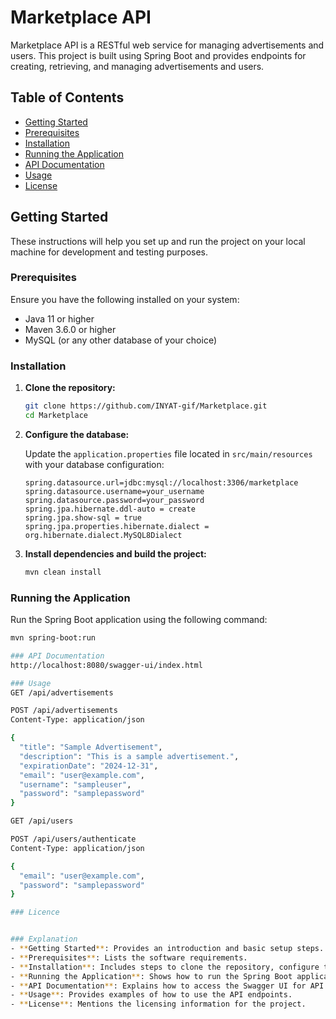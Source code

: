 # Marketplace API

Marketplace API is a RESTful web service for managing advertisements and users. This project is built using Spring Boot and provides endpoints for creating, retrieving, and managing advertisements and users.

## Table of Contents

- [Getting Started](#getting-started)
- [Prerequisites](#prerequisites)
- [Installation](#installation)
- [Running the Application](#running-the-application)
- [API Documentation](#api-documentation)
- [Usage](#usage)
- [License](#license)

## Getting Started

These instructions will help you set up and run the project on your local machine for development and testing purposes.

### Prerequisites

Ensure you have the following installed on your system:

- Java 11 or higher
- Maven 3.6.0 or higher
- MySQL (or any other database of your choice)

### Installation

1. **Clone the repository:**

    ```bash
    git clone https://github.com/INYAT-gif/Marketplace.git
    cd Marketplace
    ```

2. **Configure the database:**

    Update the `application.properties` file located in `src/main/resources` with your database configuration:

    ```properties
    spring.datasource.url=jdbc:mysql://localhost:3306/marketplace
    spring.datasource.username=your_username
    spring.datasource.password=your_password
    spring.jpa.hibernate.ddl-auto = create
    spring.jpa.show-sql = true
    spring.jpa.properties.hibernate.dialect = org.hibernate.dialect.MySQL8Dialect
    ```

3. **Install dependencies and build the project:**

    ```bash
    mvn clean install
    ```

### Running the Application

Run the Spring Boot application using the following command:

```bash
mvn spring-boot:run

### API Documentation
http://localhost:8080/swagger-ui/index.html

### Usage
GET /api/advertisements

POST /api/advertisements
Content-Type: application/json

{
  "title": "Sample Advertisement",
  "description": "This is a sample advertisement.",
  "expirationDate": "2024-12-31",
  "email": "user@example.com",
  "username": "sampleuser",
  "password": "samplepassword"
}

GET /api/users

POST /api/users/authenticate
Content-Type: application/json

{
  "email": "user@example.com",
  "password": "samplepassword"
}

### Licence


### Explanation
- **Getting Started**: Provides an introduction and basic setup steps.
- **Prerequisites**: Lists the software requirements.
- **Installation**: Includes steps to clone the repository, configure the database, and build the project.
- **Running the Application**: Shows how to run the Spring Boot application.
- **API Documentation**: Explains how to access the Swagger UI for API documentation.
- **Usage**: Provides examples of how to use the API endpoints.
- **License**: Mentions the licensing information for the project.

